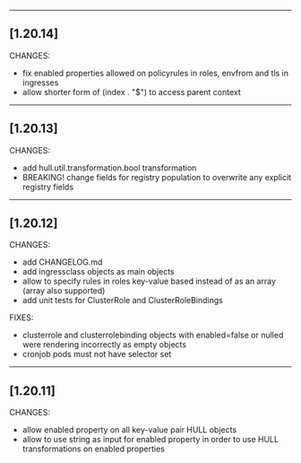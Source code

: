 ------------------
[1.20.14]
------------------
CHANGES:
- fix enabled properties allowed on policyrules in roles, envfrom and tls in ingresses
- allow shorter form of (index . "$") to access parent context

------------------
[1.20.13]
------------------

CHANGES:
- add hull.util.transformation.bool transformation
- BREAKING! change fields for registry population to overwrite any explicit registry fields 

------------------
[1.20.12]
------------------

CHANGES:
- add CHANGELOG.md
- add ingressclass objects as main objects
- allow to specify rules in roles key-value based instead of as an array (array also supported)
- add unit tests for ClusterRole and ClusterRoleBindings

FIXES: 
- clusterrole and clusterrolebinding objects with enabled=false or nulled were rendering incorrectly as empty objects 
- cronjob pods must not have selector set

------------------
[1.20.11]
------------------
CHANGES: 
- allow enabled property on all key-value pair HULL objects
- allow to use string as input for enabled property in order to use HULL transformations on enabled properties